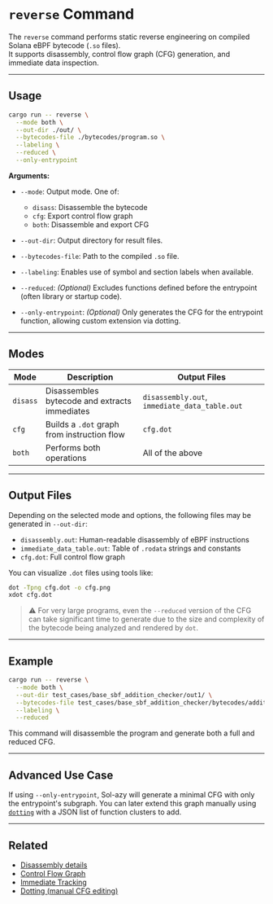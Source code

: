 # `reverse` Command

The `reverse` command performs static reverse engineering on compiled Solana eBPF bytecode (`.so` files).  
It supports disassembly, control flow graph (CFG) generation, and immediate data inspection.

---

## Usage

```bash
cargo run -- reverse \
  --mode both \
  --out-dir ./out/ \
  --bytecodes-file ./bytecodes/program.so \
  --labeling \
  --reduced \
  --only-entrypoint
```

**Arguments:**

* `--mode`: Output mode. One of:

  * `disass`: Disassemble the bytecode
  * `cfg`: Export control flow graph
  * `both`: Disassemble and export CFG
* `--out-dir`: Output directory for result files.
* `--bytecodes-file`: Path to the compiled `.so` file.
* `--labeling`: Enables use of symbol and section labels when available.
* `--reduced`: *(Optional)* Excludes functions defined before the entrypoint (often library or startup code).
* `--only-entrypoint`: *(Optional)* Only generates the CFG for the entrypoint function, allowing custom extension via dotting.

---

## Modes

| Mode     | Description                                   | Output Files                                  |
| -------- | --------------------------------------------- | --------------------------------------------- |
| `disass` | Disassembles bytecode and extracts immediates | `disassembly.out`, `immediate_data_table.out` |
| `cfg`    | Builds a `.dot` graph from instruction flow   | `cfg.dot`                                     |
| `both`   | Performs both operations                      | All of the above                              |

---

## Output Files

Depending on the selected mode and options, the following files may be generated in `--out-dir`:

* `disassembly.out`: Human-readable disassembly of eBPF instructions
* `immediate_data_table.out`: Table of `.rodata` strings and constants
* `cfg.dot`: Full control flow graph

You can visualize `.dot` files using tools like:

```bash
dot -Tpng cfg.dot -o cfg.png
xdot cfg.dot
```

> ⚠️ For very large programs, even the `--reduced` version of the CFG can take significant time to generate due to the size and complexity of the bytecode being analyzed and rendered by `dot`.

---

## Example

```bash
cargo run -- reverse \
  --mode both \
  --out-dir test_cases/base_sbf_addition_checker/out1/ \
  --bytecodes-file test_cases/base_sbf_addition_checker/bytecodes/addition_checker.so \
  --labeling \
  --reduced
```

This command will disassemble the program and generate both a full and reduced CFG.

---

## Advanced Use Case

If using `--only-entrypoint`, Sol-azy will generate a minimal CFG with only the entrypoint's subgraph.
You can later extend this graph manually using [`dotting`](../reverse/dotting.md) with a JSON list of function clusters to add.

---

## Related

* [Disassembly details](../reverse/disassembly.md)
* [Control Flow Graph](../reverse/cfg.md)
* [Immediate Tracking](../reverse/immediates.md)
* [Dotting (manual CFG editing)](../reverse/dotting.md)